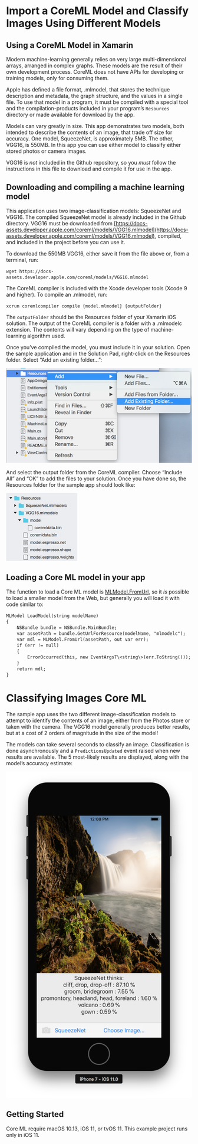 # Import a CoreML Model and Classify Images Using Different Models

## Using a CoreML Model in Xamarin

Modern machine-learning generally relies on very large multi-dimensional arrays, arranged in complex graphs. These 
models are the result of their own development process. CoreML does not have APIs for developing or training models, 
only for consuming them. 

Apple has defined a file format, .mlmodel, that stores the technique description and metadata, the graph structure, and 
the values in a single file. To use that model in a program, it must be compiled with a special tool and the 
compilation-products included in your program’s `Resources` directory or made available for download by the app.

Models can vary greatly in size. This app demonstrates two models, both intended to describe the contents of an image, 
that trade off size for accuracy. One model, SqueezeNet, is approximately 5MB. The other, VGG16, is 550MB. In this app 
you can use either model to classify either stored photos or camera images. 

VGG16 is _not_ included in the Github repository, so you _must_ follow the instructions in this file to download and 
compile it for use in the app.

## Downloading and compiling a machine learning model

This application uses two image-classification models: SqueezeNet and VGG16. The compiled SqueezeNet model is already 
included in the Github directory. VGG16 must be downloaded from [https://docs-assets.developer.apple.com/coreml/models/VGG16.mlmodel](https://docs-assets.developer.apple.com/coreml/models/VGG16.mlmodel), compiled, and included in the project before 
you can use it.

To download the 550MB VGG16, either save it from the file above or, from a terminal, run:

    wget https://docs-assets.developer.apple.com/coreml/models/VGG16.mlmodel

The CoreML compiler is included with the Xcode developer tools   (Xcode 9 and higher). To compile an .mlmodel, run:

    xcrun coremlcompiler compile {model.mlmodel} {outputFolder}

The `outputFolder` should be the Resources folder of your Xamarin iOS solution. The output of the CoreML compiler is a 
folder with a .mlmodelc extension. The contents will vary depending on the type of machine-learning algorithm used. 

Once you’ve compiled the model, you must include it in your solution. Open the sample application and in the Solution 
Pad, right-click on the Resources folder. Select “Add an existing folder…”:

![Resources directory in Solution Pad](docs/figure1.png)

And select the output folder from the CoreML compiler. Choose “Include All” and “OK” to add the files to your solution. 
Once you have done so, the Resources folder for the sample app should look like:

![Resources once VGG16 added](docs/figure2.png)

## Loading a Core ML model in your app

The function to load a Core ML model is [MLModel.FromUrl](https://developer.xamarin.com/api/member/CoreML.MLModel.FromUrl/p/Foundation.NSUrl/Foundation.NSError@/), so it _is_ possible to load a smaller model from the Web, but generally
 you will load it with code similar to:

	MLModel LoadModel(string modelName)  
	{  
	    NSBundle bundle = NSBundle.MainBundle;  
		var assetPath = bundle.GetUrlForResource(modelName, "mlmodelc");  
		var mdl = MLModel.FromUrl(assetPath, out var err);  
		if (err != null)  
		{  
		    ErrorOccurred(this, new EventArgsT\<string\>(err.ToString()));  
		}  
		return mdl;  
	}  


# Classifying Images Core ML

The sample app uses the two different image-classification models to attempt to identify the contents of an image, 
either from the Photos store or taken with the camera. The VGG16 model generally produces better results, but at a cost 
of 2 orders of magnitude in the size of the model! 

The models can take several seconds to classify an image. Classification is done asynchronously and a 
`PredictionsUpdated` event raised when new results are available. The 5 most-likely results are displayed, along with 
the model’s accuracy estimate:

![app screenshot showing results](docs/figure3.png)

## Getting Started

Core ML require macOS 10.13, iOS 11, or tvOS 11. This example project runs only in iOS 11.
